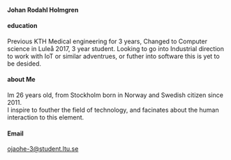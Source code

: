 #### Johan Rodahl Holmgren
#### education
Previous KTH Medical engineering for 3 years, Changed to Computer science in Luleå 2017, 3 year student. Looking to go into Industrial direction to work with IoT or similar adventrues, or futher into software this is yet to be desided.
#### about Me
Im 26 years old, from Stockholm born in Norway and Swedish citizen since 2011.  
I inspire to fouther the field of technology, and facinates about the human interaction to this element.
#### Email
ojaohe-3@student.ltu.se

